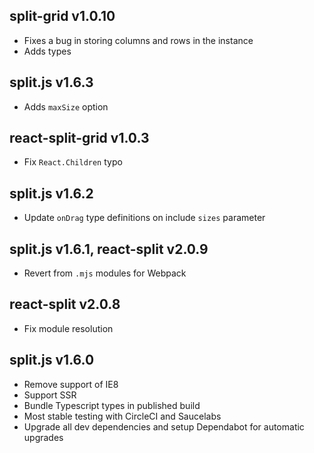 ## split-grid v1.0.10

-   Fixes a bug in storing columns and rows in the instance
-   Adds types

## split.js v1.6.3

-   Adds `maxSize` option

## react-split-grid v1.0.3

-   Fix `React.Children` typo

## split.js v1.6.2

-   Update `onDrag` type definitions on include `sizes` parameter

## split.js v1.6.1, react-split v2.0.9

-   Revert from `.mjs` modules for Webpack

## react-split v2.0.8

-   Fix module resolution

## split.js v1.6.0

-   Remove support of IE8
-   Support SSR
-   Bundle Typescript types in published build
-   Most stable testing with CircleCI and Saucelabs
-   Upgrade all dev dependencies and setup Dependabot for automatic upgrades
